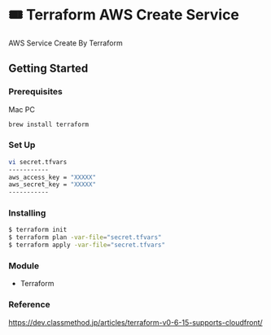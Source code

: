 # :tickets: Terraform AWS Create Service

AWS Service Create By Terraform

## Getting Started

### Prerequisites

Mac PC

```bash
brew install terraform
```

### Set Up

```bash
vi secret.tfvars
-----------
aws_access_key = "XXXXX"
aws_secret_key = "XXXXX"
-----------
```

### Installing

```bash
$ terraform init
$ terraform plan -var-file="secret.tfvars"
$ terraform apply -var-file="secret.tfvars"
```

### Module

- Terraform

### Reference

https://dev.classmethod.jp/articles/terraform-v0-6-15-supports-cloudfront/

